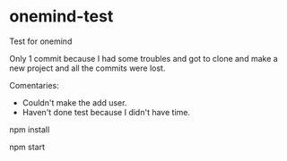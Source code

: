 # onemind-test
Test for onemind

Only 1 commit because I had some troubles and got to clone and make a new project and all the commits were lost.

Comentaries: 
 - Couldn't make the add user.
 - Haven't done test because I didn't have time.

npm install

npm start

